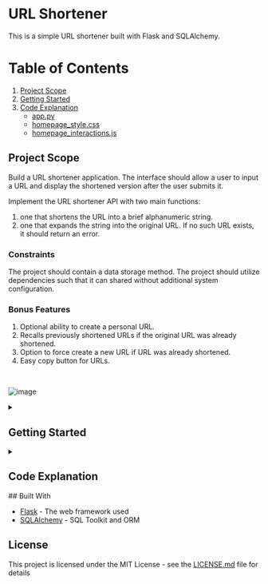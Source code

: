 # URL Shortener
This is a simple URL shortener built with Flask and SQLAlchemy.

# Table of Contents
1. [Project Scope](#project-scope)
2. [Getting Started](#getting-started)
3. [Code Explanation](#Code-Explanation)
    - [app.py](#apppy)
    - [homepage_style.css](#homepage_style)
    - [homepage_interactions.js](#homepage_interactionsjs)



## Project Scope
Build a URL shortener application.
The interface should allow a user to input a URL and display the shortened version after the user submits it. 

Implement the URL shortener API with two main functions: 
1. one that shortens the URL into a brief alphanumeric string. 
2. one that expands the string into the original URL. If no such URL exists, it should return an error. 

### Constraints
The project should contain a data storage method. 
The project should utilize dependencies such that it can shared without additional system configuration. 

### Bonus Features
1. Optional ability to create a personal URL.
2. Recalls previously shortened URLs if the original URL was already shortened.
3. Option to force create a new URL if URL was already shortened.
4. Easy copy button for URLs.

<br>  

![image](https://github.com/CaseySobon/URLShortener/assets/96227583/9208a99b-e309-4314-8e86-cde586f3e802)


<details id="getting-started">
<summary> <h2> Getting Started </h2> </summary>

These instructions will get you a copy of the project up and running on your local machine for development and testing purposes.

### Prerequisites

You need to have Python installed on your machine.

### Installing

Follow these steps to run this project on your local machine:

1. **Clone the Repository**: First, clone the repository to your local machine:

    ```bash
    git clone <repository-url>
    ```

    Replace `<repository-url>` with the URL of this GitHub repository.

2. **Navigate to the Project Directory**: Change directory to the project directory:

    ```bash
    cd <project-directory>
    ```

    Replace `<project-directory>` with the name of the directory that was created when you cloned the repository.

3. **Create a Virtual Environment**: It's recommended to create a virtual environment for Python projects. To create one, run:

    ```bash
    python -m venv venv
    ```

4. **Activate the Virtual Environment**: Activate the virtual environment with this command:

    - On macOS and Linux:

        ```bash
        source venv/bin/activate
        ```

    - On Windows:

        ```bash
        .\venv\Scripts\activate
        ```

5. **Install the Dependencies**: Install the project dependencies by running:

    ```bash
    pip install -r requirements.txt
    ```

6. **Set the Environment Variables**: If the application requires any environment variables (like `DATABASE_URL`), you need to set them in your terminal or add them to a `.env` file.

7. **Run the Application**: Now, you can run the application:

    ```bash
    flask run
    ```

    The application should now be running at `http://localhost:5000`.
</details>

<details id="Code-Explanation">
<summary><h2>Code Explanation</h2></summary>





<details id="app.py">
<summary><h3>app.py</h3></summary>



</details>
<details id="homepage_style">
<summary><h3>homepage_style.css</h3></summary>




</details>
<details id="homepage_interactions.js">
<summary><h3>homepage_interactions.js</h3></summary>

</details>
</details>
## Built With

- [Flask](https://flask.palletsprojects.com/) - The web framework used
- [SQLAlchemy](https://www.sqlalchemy.org/) - SQL Toolkit and ORM

## License

This project is licensed under the MIT License - see the [LICENSE.md](LICENSE.md) file for details
